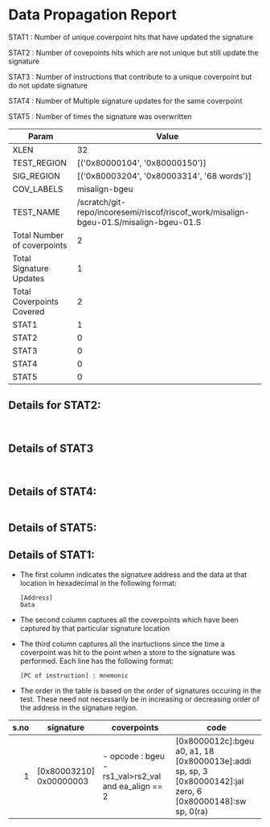 
# Data Propagation Report

STAT1 : Number of unique coverpoint hits that have updated the signature

STAT2 : Number of covepoints hits which are not unique but still update the signature

STAT3 : Number of instructions that contribute to a unique coverpoint but do not update signature

STAT4 : Number of Multiple signature updates for the same coverpoint

STAT5 : Number of times the signature was overwritten

| Param                     | Value    |
|---------------------------|----------|
| XLEN                      | 32      |
| TEST_REGION               | [('0x80000104', '0x80000150')]      |
| SIG_REGION                | [('0x80003204', '0x80003314', '68 words')]      |
| COV_LABELS                | misalign-bgeu      |
| TEST_NAME                 | /scratch/git-repo/incoresemi/riscof/riscof_work/misalign-bgeu-01.S/misalign-bgeu-01.S    |
| Total Number of coverpoints| 2     |
| Total Signature Updates   | 1      |
| Total Coverpoints Covered | 2      |
| STAT1                     | 1      |
| STAT2                     | 0      |
| STAT3                     | 0     |
| STAT4                     | 0     |
| STAT5                     | 0     |

## Details for STAT2:

```


```

## Details of STAT3

```


```

## Details of STAT4:

```

```

## Details of STAT5:



## Details of STAT1:

- The first column indicates the signature address and the data at that location in hexadecimal in the following format: 
  ```
  [Address]
  Data
  ```

- The second column captures all the coverpoints which have been captured by that particular signature location

- The third column captures all the insrtuctions since the time a coverpoint was
  hit to the point when a store to the signature was performed. Each line has
  the following format:
  ```
  [PC of instruction] : mnemonic
  ```
- The order in the table is based on the order of signatures occuring in the
  test. These need not necessarily be in increasing or decreasing order of the
  address in the signature region.

|s.no|        signature         |                         coverpoints                         |                                                            code                                                            |
|---:|--------------------------|-------------------------------------------------------------|----------------------------------------------------------------------------------------------------------------------------|
|   1|[0x80003210]<br>0x00000003|- opcode : bgeu<br> -  rs1_val>rs2_val and ea_align == 2<br> |[0x8000012c]:bgeu a0, a1, 18<br> [0x8000013e]:addi sp, sp, 3<br> [0x80000142]:jal zero, 6<br> [0x80000148]:sw sp, 0(ra)<br> |
